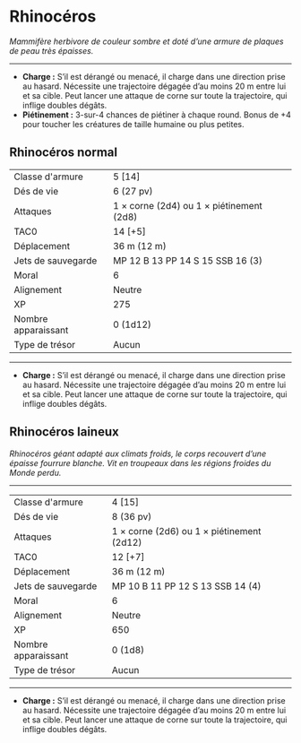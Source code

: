 # Rhinocéros


*Mammifère herbivore de couleur sombre et doté d’une armure de plaques
de peau très épaisses.*

-----

  - **Charge :** S’il est dérangé ou menacé, il charge dans une
    direction prise au hasard. Nécessite une trajectoire dégagée d’au
    moins 20 m entre lui et sa cible. Peut lancer une attaque de corne
    sur toute la trajectoire, qui inflige doubles dégâts.
  - **Piétinement :** 3-sur-4 chances de piétiner à chaque round. Bonus
    de +4 pour toucher les créatures de taille humaine ou plus petites.

## Rhinocéros normal

|                     |                                          |
| ------------------- | ---------------------------------------- |
| Classe d'armure     | 5 \[14\]                                 |
| Dés de vie          | 6 (27 pv)                                |
| Attaques            | 1 × corne (2d4) ou 1 × piétinement (2d8) |
| TAC0                | 14 \[+5\]                                |
| Déplacement         | 36 m (12 m)                              |
| Jets de sauvegarde  | MP 12 B 13 PP 14 S 15 SSB 16 (3)         |
| Moral               | 6                                        |
| Alignement          | Neutre                                   |
| XP                  | 275                                      |
| Nombre apparaissant | 0 (1d12)                                 |
| Type de trésor      | Aucun                                    |

-----

  - **Charge :** S’il est dérangé ou menacé, il charge dans une
    direction prise au hasard. Nécessite une trajectoire dégagée d’au
    moins 20 m entre lui et sa cible. Peut lancer une attaque de corne
    sur toute la trajectoire, qui inflige doubles dégâts.

## Rhinocéros laineux

*Rhinocéros géant adapté aux climats froids, le corps recouvert d’une
épaisse fourrure blanche. Vit en troupeaux dans les régions froides du
Monde perdu.*

-----

|                     |                                           |
| ------------------- | ----------------------------------------- |
| Classe d'armure     | 4 \[15\]                                  |
| Dés de vie          | 8 (36 pv)                                 |
| Attaques            | 1 × corne (2d6) ou 1 × piétinement (2d12) |
| TAC0                | 12 \[+7\]                                 |
| Déplacement         | 36 m (12 m)                               |
| Jets de sauvegarde  | MP 10 B 11 PP 12 S 13 SSB 14 (4)          |
| Moral               | 6                                         |
| Alignement          | Neutre                                    |
| XP                  | 650                                       |
| Nombre apparaissant | 0 (1d8)                                   |
| Type de trésor      | Aucun                                     |

-----

  - **Charge :** S’il est dérangé ou menacé, il charge dans une
    direction prise au hasard. Nécessite une trajectoire dégagée d’au
    moins 20 m entre lui et sa cible. Peut lancer une attaque de corne
    sur toute la trajectoire, qui inflige doubles dégâts.